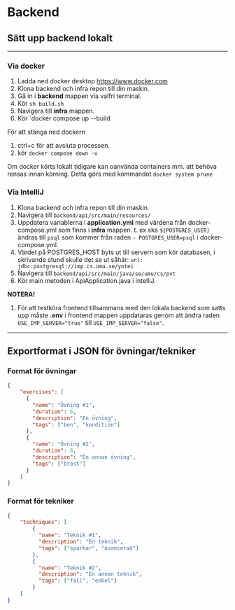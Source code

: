 # Backend

## Sätt upp backend lokalt
---
### Via docker
1. Ladda ned docker desktop <https://www.docker.com>
2. Klona backend och infra repon till din maskin.
3. Gå in i **backend** mappen via valfri terminal.
4. Kör `sh build.sh`
5. Navigera till **infra** mappen.
6. Kör `docker compose up --build

För att stänga ned dockern 
1. ctrl+c för att avsluta processen.
2. kör `docker compose down -v`
   
Om docker körts lokalt tidigare kan oanvända containers mm. att behöva rensas innan körning. Detta görs med kommandot `docker system prune`

### Via IntelliJ
1. Klona backend och infra repon till din maskin.
2. Navigera till `backend/api/src/main/resources/`
3. Uppdatera variablerna i **application.yml** med värdena från docker-compose.yml som finns i **infra** mappen. t. ex ska `${POSTGRES_USER}` ändras till ``psql`` som kommer från raden `- POSTGRES_USER=psql` i docker-compose.yml.
4. Värdet på POSTGRES_HOST byts ut till servern som kör databasen, i skrivande stund skulle det se ut såhär: ```url: jdbc:postgresql://imp.cs.umu.se/yotei```
5. Navigera till `backend/api/src/main/java/se/umu/cs/pvt`
6. Kör main metoden i ApiApplication.java i intelliJ.

**NOTERA!**
1. För att testköra frontend tillsammans med den lokala backend som satts upp måste **.env** i frontend mappen uppdataras genom att ändra raden `USE_IMP_SERVER="true"` till `USE_IMP_SERVER="false"`. 

---

## Exportformat i JSON för övningar/tekniker
### Format för övningar

```json
{
    "exercises": [
      {
        "name": "Övning #1",
        "duration": 5,
        "description": "En övning",
        "tags": ["ben", "kondition"]
      },
      {
        "name": "Övning #2",
        "duration": 6,
        "description": "En annan övning",
        "tags": ["bröst"]
      }
    ]
}
```

### Format för tekniker

```json
{
    "techniques": [
        {
          "name": "Teknik #1",
          "description": "En teknik",
          "tags": ["sparkar", "avancerad"]
        },
        {
          "name": "Teknik #2",
          "description": "En annan teknik",
          "tags": ["fall", "enkel"]
        }
    ]
}
```
